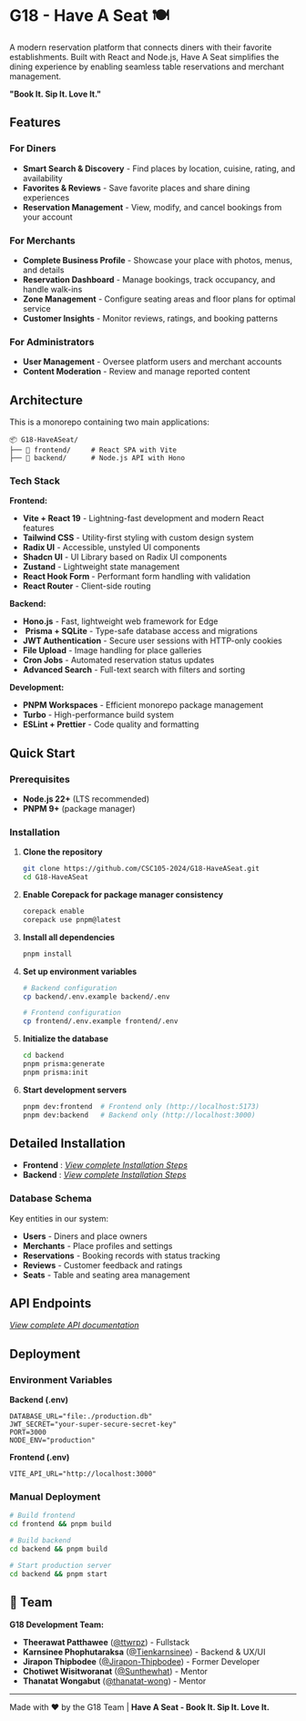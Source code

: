 # G18 - Have A Seat 🍽️

A modern reservation platform that connects diners with their favorite establishments. Built with React and Node.js, Have A Seat simplifies the dining experience by enabling seamless table reservations and merchant management.

**"Book It. Sip It. Love It."**

## Features

### For Diners
- **Smart Search & Discovery** - Find places by location, cuisine, rating, and availability
- **Favorites & Reviews** - Save favorite places and share dining experiences
- **Reservation Management** - View, modify, and cancel bookings from your account

### For Merchants
- **Complete Business Profile** - Showcase your place with photos, menus, and details
- **Reservation Dashboard** - Manage bookings, track occupancy, and handle walk-ins
- **Zone Management** - Configure seating areas and floor plans for optimal service
- **Customer Insights** - Monitor reviews, ratings, and booking patterns

### For Administrators
- **User Management** - Oversee platform users and merchant accounts
- **Content Moderation** - Review and manage reported content

## Architecture

This is a monorepo containing two main applications:

```
📦 G18-HaveASeat/
├── 🎨 frontend/     # React SPA with Vite
├── 🔧 backend/      # Node.js API with Hono
```

### Tech Stack

**Frontend:**
- **Vite + React 19** - Lightning-fast development and modern React features
- **Tailwind CSS** - Utility-first styling with custom design system
- **Radix UI** - Accessible, unstyled UI components
- **Shadcn UI** - UI Library based on Radix UI components
- **Zustand** - Lightweight state management
- **React Hook Form** - Performant form handling with validation
- **React Router** - Client-side routing

**Backend:**
-  **Hono.js** - Fast, lightweight web framework for Edge
- ️ **Prisma + SQLite** - Type-safe database access and migrations
-  **JWT Authentication** - Secure user sessions with HTTP-only cookies
-  **File Upload** - Image handling for place galleries
-  **Cron Jobs** - Automated reservation status updates
-  **Advanced Search** - Full-text search with filters and sorting

**Development:**
- **PNPM Workspaces** - Efficient monorepo package management
-  **Turbo** - High-performance build system
- **ESLint + Prettier** - Code quality and formatting

## Quick Start

### Prerequisites
- **Node.js 22+** (LTS recommended)
- **PNPM 9+** (package manager)

### Installation

1. **Clone the repository**
   ```bash
   git clone https://github.com/CSC105-2024/G18-HaveASeat.git
   cd G18-HaveASeat
   ```

2. **Enable Corepack for package manager consistency**
   ```bash
   corepack enable
   corepack use pnpm@latest
   ```

3. **Install all dependencies**
   ```bash
   pnpm install
   ```

4. **Set up environment variables**
   ```bash
   # Backend configuration
   cp backend/.env.example backend/.env
   
   # Frontend configuration  
   cp frontend/.env.example frontend/.env
   ```

5. **Initialize the database**
   ```bash
   cd backend
   pnpm prisma:generate
   pnpm prisma:init
   ```

6. **Start development servers**
   ```bash
   pnpm dev:frontend  # Frontend only (http://localhost:5173)
   pnpm dev:backend   # Backend only (http://localhost:3000)
   ```

## Detailed Installation

- **Frontend** : *[View complete Installation Steps](./frontend/README.md#development-setup)*
- **Backend** : *[View complete Installation Steps](./backend/README.md#development-setup)*

### Database Schema

Key entities in our system:
- **Users** - Diners and place owners
- **Merchants** - Place profiles and settings
- **Reservations** - Booking records with status tracking
- **Reviews** - Customer feedback and ratings
- **Seats** - Table and seating area management

## API Endpoints

*[View complete API documentation](./backend/README.md#api-endpoints)*

## Deployment

### Environment Variables

**Backend (.env)**
```env
DATABASE_URL="file:./production.db"
JWT_SECRET="your-super-secure-secret-key"
PORT=3000
NODE_ENV="production"
```

**Frontend (.env)**
```env
VITE_API_URL="http://localhost:3000"
```

### Manual Deployment
```bash
# Build frontend
cd frontend && pnpm build

# Build backend  
cd backend && pnpm build

# Start production server
cd backend && pnpm start
```

## 👥 Team

**G18 Development Team:**
- **Theerawat Patthawee** ([@ttwrpz](https://github.com/ttwrpz)) - Fullstack
- **Karnsinee Phophutaraksa** ([@Tienkarnsinee](https://github.com/Tienkarnsinee)) - Backend & UX/UI
- **Jirapon Thipbodee** ([@Jirapon-Thipbodee](https://github.com/Jirapon-Thipbodee)) - Former Developer
- **Chotiwet Wisitworanat** ([@Sunthewhat](https://github.com/Sunthewhat)) - Mentor
- **Thanatat Wongabut** ([@thanatat-wong](https://github.com/thanatat-wong)) - Mentor

---

Made with ❤️ by the G18 Team | **Have A Seat - Book It. Sip It. Love It.**

